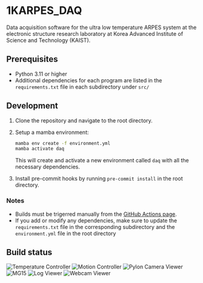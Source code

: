 # 1KARPES_DAQ

Data acquisition software for the ultra low temperature ARPES system at the electronic
structure research laboratory at Korea Advanced Institute of Science and Technology
(KAIST).

## Prerequisites

- Python 3.11 or higher
- Additional dependencies for each program are listed in the `requirements.txt` file in
  each subdirectory under `src/`

## Development

1. Clone the repository and navigate to the root directory.

2. Setup a mamba environment:
   ```bash
   mamba env create -f environment.yml
   mamba activate daq
   ```
   This will create and activate a new environment called `daq` with all the necessary dependencies.

4. Install pre-commit hooks by running `pre-commit install` in the root directory.

### Notes
- Builds must be trigerred manually from the [GitHub Actions page](https://github.com/kmnhan/1KARPES_DAQ/actions).
- If you add or modify any dependencies, make sure to update the `requirements.txt` file
  in the corresponding subdirectory and the `environment.yml` file in the root
  directory


## Build status

<img alt="Temperature Controller" src="https://img.shields.io/github/actions/workflow/status/kmnhan/1KARPES_DAQ/build_tempcontroller.yml?label=Temperature%20Controller&link=https%3A%2F%2Fgithub.com%2Fkmnhan%2F1KARPES_DAQ%2Factions%2Fworkflows%2Fbuild_tempcontroller.yml">

<img alt="Motion Controller" src="https://img.shields.io/github/actions/workflow/status/kmnhan/1KARPES_DAQ/build_motioncontrol.yml?label=Motion%20Controller&link=https%3A%2F%2Fgithub.com%2Fkmnhan%2F1KARPES_DAQ%2Factions%2Fworkflows%2Fbuild_motioncontrol.yml">

<img alt="Pylon Camera Viewer" src="https://img.shields.io/github/actions/workflow/status/kmnhan/1KARPES_DAQ/build_pyloncam.yml?label=Pylon%20Camera%20Viewer&link=https%3A%2F%2Fgithub.com%2Fkmnhan%2F1KARPES_DAQ%2Factions%2Fworkflows%2Fbuild_pyloncam.yml">

<img alt="MG15" src="https://img.shields.io/github/actions/workflow/status/kmnhan/1KARPES_DAQ/build_mg15.yml?label=MG15&link=https%3A%2F%2Fgithub.com%2Fkmnhan%2F1KARPES_DAQ%2Factions%2Fworkflows%2Fbuild_mg15.yml">

<img alt="Log Viewer" src="https://img.shields.io/github/actions/workflow/status/kmnhan/1KARPES_DAQ/build_logviewer.yml?label=Log%20Viewer&link=https%3A%2F%2Fgithub.com%2Fkmnhan%2F1KARPES_DAQ%2Factions%2Fworkflows%2Fbuild_logviewer.yml">

<img alt="Webcam Viewer" src="https://img.shields.io/github/actions/workflow/status/kmnhan/1KARPES_DAQ/build_webcam.yml?label=Webcam%20Viewer&link=https%3A%2F%2Fgithub.com%2Fkmnhan%2F1KARPES_DAQ%2Factions%2Fworkflows%2Fbuild_webcam.yml">
